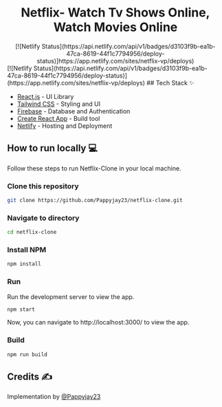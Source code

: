 <div align="center">
	<h1> Netflix- Watch Tv Shows Online, Watch Movies Online</h1>
[![Netlify Status](https://api.netlify.com/api/v1/badges/d3103f9b-ea1b-47ca-8619-44f1c7794956/deploy-status)]https://app.netlify.com/sites/netflix-vp/deploys)
</div>
[![Netlify Status](https://api.netlify.com/api/v1/badges/d3103f9b-ea1b-47ca-8619-44f1c7794956/deploy-status)](https://app.netlify.com/sites/netflix-vp/deploys)
## Tech Stack ✨

- [React.js](https://reactjs.org/) - UI Library
- [Tailwind CSS](https://tailwindcss.com/) - Styling and UI
- [Firebase](https://firebase.google.com/) - Database and Authentication
- [Create React App](https://create-react-app.dev/) - Build tool
- [Netlify](https://www.netlify.com/) - Hosting and Deployment

## How to run locally 💻

Follow these steps to run Netflix-Clone in your local machine.

### Clone this repository

```bash
git clone https://github.com/Pappyjay23/netflix-clone.git
```

### Navigate to directory

```bash
cd netflix-clone
```

### Install NPM

```bash
npm install
```

### Run

Run the development server to view the app.

```bash
npm start
```

Now, you can navigate to http://localhost:3000/ to view the app.

### Build

```bash
npm run build
```

## Credits ✍

Implementation by [@Pappyjay23](https://github.com/Pappyjay23)
